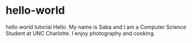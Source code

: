 # hello-world
hello world tutorial 
Hello. My name is Saba and I am a Computer Science Student at UNC Charlotte.
I enjoy photography and cooking. 
